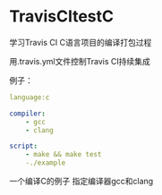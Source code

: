 # TravisCItestC
学习Travis CI C语言项目的编译打包过程

用.travis.yml文件控制Travis CI持续集成

例子：

```yaml
language:c

compiler:
    - gcc
    - clang

script:
    - make && make test
    -./example
```
一个编译C的例子
指定编译器gcc和clang

